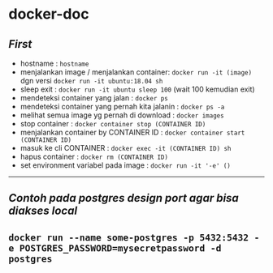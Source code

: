 # docker-doc

*First*
---

- hostname :
```hostname``` 
- menjalankan image / menjalankan container:
```docker run -it (image)``` dgn versi ``` docker run -it ubuntu:18.04 sh ```
- sleep exit :
```docker run -it ubuntu sleep 100```  (wait 100 kemudian exit)
- mendeteksi container yang jalan :
```docker ps```
- mendeteksi container yang pernah kita jalanin :
```docker ps -a```
- melihat semua image yg pernah di download : 
```docker images```
- stop container :
```docker container stop (CONTAINER ID)``` 
- menjalankan container by CONTAINER ID :
```docker container start (CONTAINER ID)```
- masuk ke cli CONTAINER :
```docker exec -it (CONTAINER ID) sh```
- hapus container : 
```docker rm (CONTAINER ID)```
- set environment variabel pada image : 
```docker run -it '-e' () ```

---
*Contoh pada postgres design port agar bisa diakses local*
---
```docker run --name some-postgres -p 5432:5432 -e POSTGRES_PASSWORD=mysecretpassword -d postgres```
---






